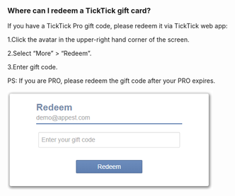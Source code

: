 ### Where can I redeem a TickTick gift card?

If you have a TickTick Pro gift code, please redeem it via TickTick web app:

1.Click the avatar in the upper-right hand corner of the screen.

2.Select “More” > “Redeem”.

3.Enter gift code. 

PS: If you are PRO, please redeem the gift code after your PRO expires. 

![](../images/image1.13W.png)
